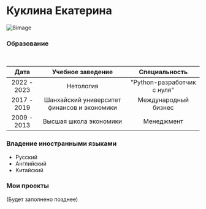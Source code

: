 # Куклина Екатерина
![8image](https://user-images.githubusercontent.com/113793233/191590835-4acb09a2-402e-4d30-bcba-8ea759c7291d.jpg)

### Образование
<br />

 Дата | Учебное заведение | Специальность |
:-----:|:--------:|:-----:|
 2022 - 2023 | Нетология | "Python-разработчик с нуля"|
 2017 - 2019 | Шанхайский университет финансов и экономики | Международный бизнес |
 2009 - 2013 | Высшая школа экономики | Менеджмент |

### Владение иностранными языками
* Русский
* Английский
* Китайский

### Мои проекты
(Будет заполнено позднее)
